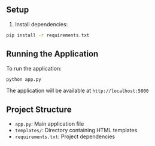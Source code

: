 ## Setup

1. Install dependencies:
```bash
pip install -r requirements.txt
```

## Running the Application

To run the application:

```bash
python app.py
```

The application will be available at `http://localhost:5000`

## Project Structure

- `app.py`: Main application file
- `templates/`: Directory containing HTML templates
- `requirements.txt`: Project dependencies

